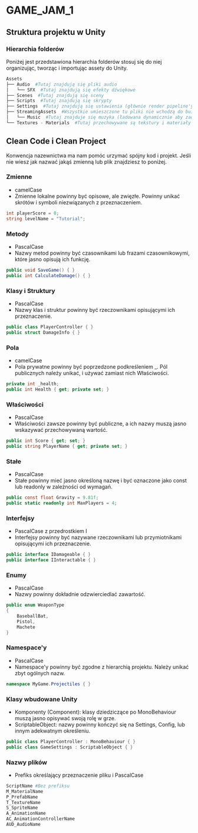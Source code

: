 # GAME_JAM_1

## Struktura projektu w Unity
### Hierarchia folderów
Poniżej jest przedstawiona hierarchia folderów stosuj się do niej organizując, tworząc i importując assety do Unity.
```python
Assets
├── Audio  #Tutaj znajdują się pliki audio
│   └── SFX  #Tutaj znajdują się efekty dźwiękowe
├── Scenes  #Tutaj znajdują się sceny
├── Scripts  #Tutaj znajdują się skrypty
├── Settings  #Tutaj znajdują się ustawienia (głównie render pipeline'y)
├── StreamingAssets  #Wszystkie umieszczone tu pliki nie wchodzą do builda a są zaciągane dynamicznie
│   └── Music  #Tutaj znajduje się muzyka (ładowana dynamicznie aby zaoszczędzić pamięć gry)
└── Textures - Materials  #Tutaj przechowywane są tekstury i materiały
```
## Clean Code i Clean Project
Konwencja nazewnictwa ma nam pomóc urzymać spójny kod i projekt. Jeśli nie wiesz jak nazwać jakąś zmienną lub plik znajdziesz to poniżej.

### Zmienne
- camelCase
- Zmienne lokalne powinny być opisowe, ale zwięzłe. Powinny unikać skrótów i symboli niezwiązanych z przeznaczeniem.
```csharp
int playerScore = 0;
string levelName = "Tutorial";
```
### Metody
- PascalCase
- Nazwy metod powinny być czasownikami lub frazami czasownikowymi, które jasno opisują ich funkcję.
```csharp
public void SaveGame() { }
public int CalculateDamage() { }
```
### Klasy i Struktury
- PascalCase
- Nazwy klas i struktur powinny być rzeczownikami opisującymi ich przeznaczenie.
```csharp
public class PlayerController { }
public struct DamageInfo { }
```
### Pola
- camelCase
- Pola prywatne powinny być poprzedzone podkreśleniem _. Pól publicznych należy unikać, i używać zamiast nich Właściwości.
```csharp
private int _health;
public int Health { get; private set; }
```
### Właściwości
- PascalCase
- Właściwości zawsze powinny być publiczne, a ich nazwy muszą jasno wskazywać przechowywaną wartość.
```csharp
public int Score { get; set; }
public string PlayerName { get; private set; }
```
### Stałe
- PascalCase
- Stałe powinny mieć jasno określoną nazwę i być oznaczone jako const lub readonly w zależności od wymagań.
```csharp
public const float Gravity = 9.81f;
public static readonly int MaxPlayers = 4;
```
### Interfejsy
- PascalCase z przedrostkiem I
- Interfejsy powinny być nazywane rzeczownikami lub przymiotnikami opisującymi ich przeznaczenie.
```csharp
public interface IDamageable { }
public interface IInteractable { }
```
### Enumy
- PascalCase
- Nazwy powinny dokładnie odzwierciedlać zawartość.
```csharp
public enum WeaponType
{
    BaseballBat,
    Pistol,
    Machete
}
```
### Namespace'y
- PascalCase
- Namespace'y powinny być zgodne z hierarchią projektu. Należy unikać zbyt ogólnych nazw.
```csharp
namespace MyGame.Projectiles { }
```
### Klasy wbudowane Unity
- Komponenty (Component): klasy dziedziczące po MonoBehaviour muszą jasno opisywać swoją rolę w grze.
- ScriptableObject: nazwy powinny kończyć się na Settings, Config, lub innym adekwatnym określeniu.
```csharp
public class PlayerController : MonoBehaviour { }
public class GameSettings : ScriptableObject { }
```
### Nazwy plików
- Prefiks określający przeznaczenie pliku i PascalCase
```python
ScriptName #Bez prefiksu
M_MaterialName
P_PrefabName
T_TextureName
S_SpriteName
A_AnimationName
AC_AnimationControllerName
AUD_AudioName
```





